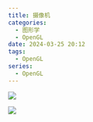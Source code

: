 ```yaml
---
title: 摄像机
categories:
  - 图形学
  - OpenGL
date: 2024-03-25 20:12
tags:
  - OpenGL
series:
  - OpenGL
---
```


![](/images/posts/动画%20(1)%201.gif)

![](/images/posts/动画%20(1)%202.gif)